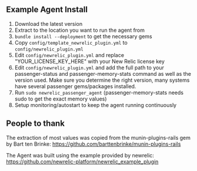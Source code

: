 ## Example Agent Install

1. Download the latest version
2. Extract to the location you want to run the agent from
3. `bundle install --deployment` to get the necessary gems
4. Copy `config/template_newrelic_plugin.yml` to `config/newrelic_plugin.yml`
5. Edit `config/newrelic_plugin.yml` and replace "YOUR_LICENSE_KEY_HERE" with your New Relic license key
6. Edit `config/newrelic_plugin.yml` and add the full path to your passenger-status and passenger-memory-stats command
as well as the version used. Make sure you determine the right version, many systems have several passenger gems/packages installed.
7. Run `sudo newrelic_passenger_agent` (passenger-memory-stats needs sudo to get the exact memory values)
8. Setup monitoring/autostart to keep the agent running continuously

## People to thank

The extraction of most values was copied from the munin-plugins-rails gem by Bart ten Brinke:
https://github.com/barttenbrinke/munin-plugins-rails

The Agent was built using the example provided by newrelic:
https://github.com/newrelic-platform/newrelic_example_plugin

